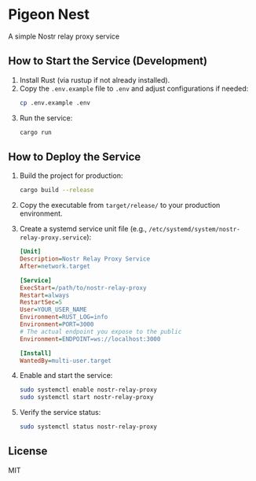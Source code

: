 # Pigeon Nest

A simple Nostr relay proxy service

## How to Start the Service (Development)

1. Install Rust (via rustup if not already installed).
2. Copy the `.env.example` file to `.env` and adjust configurations if needed:
   ```bash
   cp .env.example .env
   ```
3. Run the service:
   ```bash
   cargo run
   ```

## How to Deploy the Service

1. Build the project for production:
   ```bash
   cargo build --release
   ```
2. Copy the executable from `target/release/` to your production environment.
3. Create a systemd service unit file (e.g., `/etc/systemd/system/nostr-relay-proxy.service`):

   ```ini
   [Unit]
   Description=Nostr Relay Proxy Service
   After=network.target

   [Service]
   ExecStart=/path/to/nostr-relay-proxy
   Restart=always
   RestartSec=5
   User=YOUR_USER_NAME
   Environment=RUST_LOG=info
   Environment=PORT=3000
   # The actual endpoint you expose to the public
   Environment=ENDPOINT=ws://localhost:3000

   [Install]
   WantedBy=multi-user.target
   ```

4. Enable and start the service:
   ```bash
   sudo systemctl enable nostr-relay-proxy
   sudo systemctl start nostr-relay-proxy
   ```
5. Verify the service status:
   ```bash
   sudo systemctl status nostr-relay-proxy
   ```

## License

MIT
